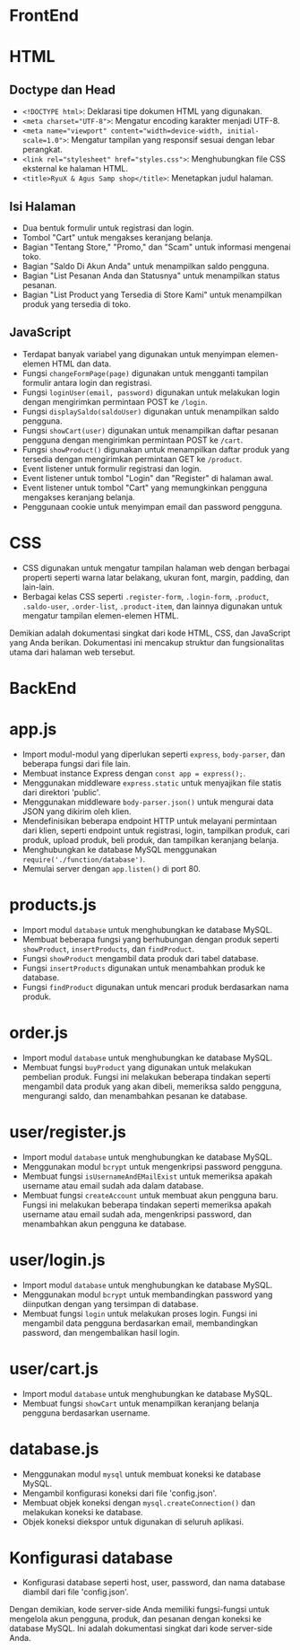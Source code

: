 # FrontEnd
# HTML
## Doctype dan Head
- `<!DOCTYPE html>`: Deklarasi tipe dokumen HTML yang digunakan.
- `<meta charset="UTF-8">`: Mengatur encoding karakter menjadi UTF-8.
- `<meta name="viewport" content="width=device-width, initial-scale=1.0">`: Mengatur tampilan yang responsif sesuai dengan lebar perangkat.
- `<link rel="stylesheet" href="styles.css">`: Menghubungkan file CSS eksternal ke halaman HTML.
- `<title>RyuX & Agus Samp shop</title>`: Menetapkan judul halaman.

## Isi Halaman
- Dua bentuk formulir untuk registrasi dan login.
- Tombol "Cart" untuk mengakses keranjang belanja.
- Bagian "Tentang Store," "Promo," dan "Scam" untuk informasi mengenai toko.
- Bagian "Saldo Di Akun Anda" untuk menampilkan saldo pengguna.
- Bagian "List Pesanan Anda dan Statusnya" untuk menampilkan status pesanan.
- Bagian "List Product yang Tersedia di Store Kami" untuk menampilkan produk yang tersedia di toko.

## JavaScript
- Terdapat banyak variabel yang digunakan untuk menyimpan elemen-elemen HTML dan data.
- Fungsi `changeFormPage(page)` digunakan untuk mengganti tampilan formulir antara login dan registrasi.
- Fungsi `loginUser(email, password)` digunakan untuk melakukan login dengan mengirimkan permintaan POST ke `/login`.
- Fungsi `displaySaldo(saldoUser)` digunakan untuk menampilkan saldo pengguna.
- Fungsi `showCart(user)` digunakan untuk menampilkan daftar pesanan pengguna dengan mengirimkan permintaan POST ke `/cart`.
- Fungsi `showProduct()` digunakan untuk menampilkan daftar produk yang tersedia dengan mengirimkan permintaan GET ke `/product`.
- Event listener untuk formulir registrasi dan login.
- Event listener untuk tombol "Login" dan "Register" di halaman awal.
- Event listener untuk tombol "Cart" yang memungkinkan pengguna mengakses keranjang belanja.
- Penggunaan cookie untuk menyimpan email dan password pengguna.

# CSS
- CSS digunakan untuk mengatur tampilan halaman web dengan berbagai properti seperti warna latar belakang, ukuran font, margin, padding, dan lain-lain.
- Berbagai kelas CSS seperti `.register-form`, `.login-form`, `.product`, `.saldo-user`, `.order-list`, `.product-item`, dan lainnya digunakan untuk mengatur tampilan elemen-elemen HTML.

Demikian adalah dokumentasi singkat dari kode HTML, CSS, dan JavaScript yang Anda berikan. Dokumentasi ini mencakup struktur dan fungsionalitas utama dari halaman web tersebut.


# BackEnd

# app.js
- Import modul-modul yang diperlukan seperti `express`, `body-parser`, dan beberapa fungsi dari file lain.
- Membuat instance Express dengan `const app = express();`.
- Menggunakan middleware `express.static` untuk menyajikan file statis dari direktori 'public'.
- Menggunakan middleware `body-parser.json()` untuk mengurai data JSON yang dikirim oleh klien.
- Mendefinisikan beberapa endpoint HTTP untuk melayani permintaan dari klien, seperti endpoint untuk registrasi, login, tampilkan produk, cari produk, upload produk, beli produk, dan tampilkan keranjang belanja.
- Menghubungkan ke database MySQL menggunakan `require('./function/database')`.
- Memulai server dengan `app.listen()` di port 80.

# products.js
- Import modul `database` untuk menghubungkan ke database MySQL.
- Membuat beberapa fungsi yang berhubungan dengan produk seperti `showProduct`, `insertProducts`, dan `findProduct`.
- Fungsi `showProduct` mengambil data produk dari tabel database.
- Fungsi `insertProducts` digunakan untuk menambahkan produk ke database.
- Fungsi `findProduct` digunakan untuk mencari produk berdasarkan nama produk.

# order.js
- Import modul `database` untuk menghubungkan ke database MySQL.
- Membuat fungsi `buyProduct` yang digunakan untuk melakukan pembelian produk. Fungsi ini melakukan beberapa tindakan seperti mengambil data produk yang akan dibeli, memeriksa saldo pengguna, mengurangi saldo, dan menambahkan pesanan ke database.

# user/register.js
- Import modul `database` untuk menghubungkan ke database MySQL.
- Menggunakan modul `bcrypt` untuk mengenkripsi password pengguna.
- Membuat fungsi `isUsernameAndEMailExist` untuk memeriksa apakah username atau email sudah ada dalam database.
- Membuat fungsi `createAccount` untuk membuat akun pengguna baru. Fungsi ini melakukan beberapa tindakan seperti memeriksa apakah username atau email sudah ada, mengenkripsi password, dan menambahkan akun pengguna ke database.

# user/login.js
- Import modul `database` untuk menghubungkan ke database MySQL.
- Menggunakan modul `bcrypt` untuk membandingkan password yang diinputkan dengan yang tersimpan di database.
- Membuat fungsi `login` untuk melakukan proses login. Fungsi ini mengambil data pengguna berdasarkan email, membandingkan password, dan mengembalikan hasil login.

# user/cart.js
- Import modul `database` untuk menghubungkan ke database MySQL.
- Membuat fungsi `showCart` untuk menampilkan keranjang belanja pengguna berdasarkan username.

# database.js
- Menggunakan modul `mysql` untuk membuat koneksi ke database MySQL.
- Mengambil konfigurasi koneksi dari file 'config.json'.
- Membuat objek koneksi dengan `mysql.createConnection()` dan melakukan koneksi ke database.
- Objek koneksi diekspor untuk digunakan di seluruh aplikasi.

# Konfigurasi database
- Konfigurasi database seperti host, user, password, dan nama database diambil dari file 'config.json'.

Dengan demikian, kode server-side Anda memiliki fungsi-fungsi untuk mengelola akun pengguna, produk, dan pesanan dengan koneksi ke database MySQL. Ini adalah dokumentasi singkat dari kode server-side Anda.